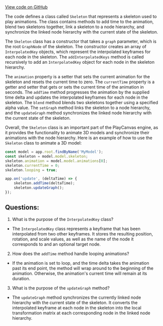 [View code on GitHub](https://github.com/playcanvas/engine/src/scene/animation/skeleton.js)

The code defines a class called `Skeleton` that represents a skeleton used to play animations. The class contains methods to add time to the animation, blend two skeletons together, link a skeleton to a node hierarchy, and synchronize the linked node hierarchy with the current state of the skeleton. 

The `Skeleton` class has a constructor that takes a `graph` parameter, which is the root `GraphNode` of the skeleton. The constructor creates an array of `InterpolatedKey` objects, which represent the interpolated keyframes for each node in the skeleton. The `addInterpolatedKeys` method is called recursively to add an `InterpolatedKey` object for each node in the skeleton hierarchy. 

The `animation` property is a setter that sets the current animation for the skeleton and resets the current time to zero. The `currentTime` property is a getter and setter that gets or sets the current time of the animation in seconds. The `addTime` method progresses the animation by the supplied time delta and updates the interpolated keyframes for each node in the skeleton. The `blend` method blends two skeletons together using a specified alpha value. The `setGraph` method links the skeleton to a node hierarchy, and the `updateGraph` method synchronizes the linked node hierarchy with the current state of the skeleton.

Overall, the `Skeleton` class is an important part of the PlayCanvas engine, as it provides the functionality to animate 3D models and synchronize their animations with the node hierarchy. Here is an example of how to use the `Skeleton` class to animate a 3D model:

```javascript
const model = app.root.findByName('MyModel');
const skeleton = model.model.skeleton;
skeleton.animation = model.model.animations[0];
skeleton.currentTime = 0;
skeleton.looping = true;

app.on('update', (deltaTime) => {
    skeleton.addTime(deltaTime);
    skeleton.updateGraph();
});
```
## Questions: 
 1. What is the purpose of the `InterpolatedKey` class?
- The `InterpolatedKey` class represents a keyframe that has been interpolated from two other keyframes. It stores the resulting position, rotation, and scale values, as well as the name of the node it corresponds to and an optional target node.

2. How does the `addTime` method handle looping animations?
- If the animation is set to loop, and the time delta takes the animation past its end point, the method will wrap around to the beginning of the animation. Otherwise, the animation's current time will remain at its duration.

3. What is the purpose of the `updateGraph` method?
- The `updateGraph` method synchronizes the currently linked node hierarchy with the current state of the skeleton. It converts the interpolated keyframe at each node in the skeleton into the local transformation matrix at each corresponding node in the linked node hierarchy.